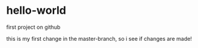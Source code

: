 # hello-world
first project on github

this is my first change in the master-branch, so i see if changes are made!
